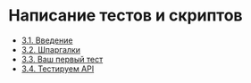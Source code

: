 # Написание тестов и скриптов

- [3.1. Введение](./3.1.%20Introduction)
- [3.2. Шпаргалки](./3.2.%20Cheatsheet)
- [3.3. Ваш первый тест](./3.3.%20Your%20first%20test)
- [3.4. Тестируем API](./3.4.%20Testing%20an%20API)
